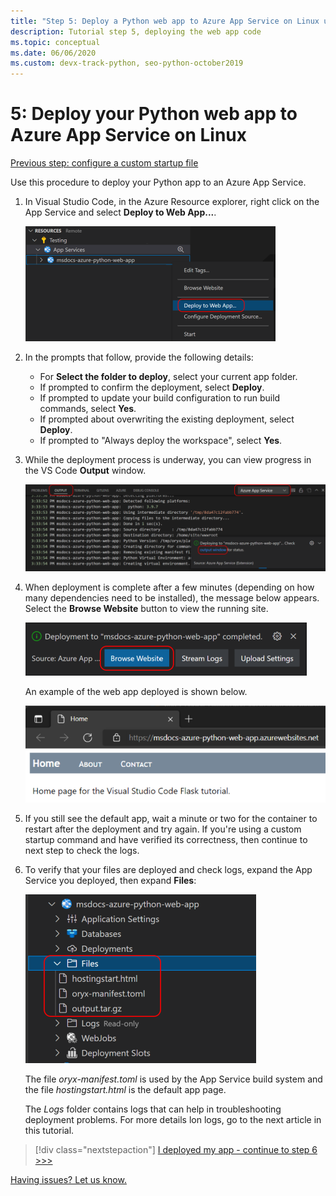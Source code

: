 ```yaml
---
title: "Step 5: Deploy a Python web app to Azure App Service on Linux using VS Code"
description: Tutorial step 5, deploying the web app code
ms.topic: conceptual
ms.date: 06/06/2020
ms.custom: devx-track-python, seo-python-october2019
---
```


# 5: Deploy your Python web app to Azure App Service on Linux

[Previous step: configure a custom startup file](tutorial-deploy-app-service-on-linux-04.md)

Use this procedure to deploy your Python app to an Azure App Service.

1. In Visual Studio Code, in the Azure Resource explorer, right click on the App Service and select **Deploy to Web App...**.
 
   ![Deploy your web app to App Service in App Service explorer](media/deploy-azure/deploy-web-app-to-app-service-in-app-service-explorer.png)

1. In the prompts that follow, provide the following details:

    - For **Select the folder to deploy**, select your current app folder.
    - If prompted to confirm the deployment, select **Deploy**.
    - If prompted to update your build configuration to run build commands, select **Yes**.
    - If prompted about overwriting the existing deployment, select **Deploy**.
    - If prompted to "Always deploy the workspace", select **Yes**.

1. While the deployment process is underway, you can view progress in the VS Code **Output** window.

    ![Deployment progress in the VS Code output window](media/deploy-azure/view-deployment-progress-in-visual-studio-code-output.png)

1. When deployment is complete after a few minutes (depending on how many dependencies need to be installed), the message below appears. Select the **Browse Website** button to view the running site.

    ![Deployment complete with Browse Website button](media/deploy-azure/web-app-deployment-complete-with-browse-website-button.png)

    An example of the web app deployed is shown below.

    ![The app running successfully on App Service](media/deploy-azure/web-app-running-successfully-on-app-service.png)

1. If you still see the default app, wait a minute or two for the container to restart after the deployment and try again. If you're using a custom startup command and have verified its correctness, then continue to next step to check the logs.

1. To verify that your files are deployed and check logs, expand the App Service you deployed, then expand **Files**:

    ![Checking deployment files through the App Service explorer](media/deploy-azure/expand-files-node-to-check-deployment-of-web-app-files.png)

    The file *oryx-manifest.toml* is used by the App Service build system and the file *hostingstart.html* is the default app page.

    The *Logs* folder contains logs that can help in troubleshooting deployment problems. For more details lon logs, go to the next article in this tutorial.

> [!div class="nextstepaction"]
> [I deployed my app - continue to step 6 >>>](tutorial-deploy-app-service-on-linux-06.md)

[Having issues? Let us know.](https://aka.ms/FlaskVSCQuickstartHelp)
